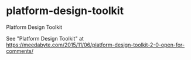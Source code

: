 # platform-design-toolkit
Platform Design Toolkit

See "Platform Design Toolkit" at https://meedabyte.com/2015/11/06/platform-design-toolkit-2-0-open-for-comments/
